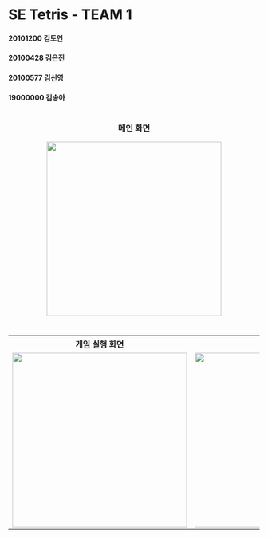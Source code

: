 # SE Tetris - TEAM 1

#### 20101200 김도연
#### 20100428 김은진
#### 20100577 김신영
#### 19000000 김송아

# 

### <p align="center"> 메인 화면 </p>
<p align="center">
  <img src="https://user-images.githubusercontent.com/49124725/170580293-976b5fc5-ee7c-4b31-882d-becc95e66068.png" width="350px"/>
</p>

# 

<table align="center"><tbody>
  <tr>
    <th align="center"> 게임 실행 화면 </th>
    <th align="center"> 스코어보드 </th>
    <th align="center"> 설정 </th>
  </tr>
  <tr>
    <td align="center">
      <img src="https://user-images.githubusercontent.com/49124725/170580894-1bf4449c-1762-436c-80cb-52d33bb4737b.png" width="350px"/>
    </td>
    <td align="center">
      <img src="https://user-images.githubusercontent.com/49124725/170581011-f0f7d1ae-5a3e-41d6-b743-491c8979194d.png" width="350px"/>
    </td>
    <td align="center">
      <img src="https://user-images.githubusercontent.com/49124725/170580697-88253c89-6451-45f6-800e-e6304da135f3.png" width="350px"/>
    </td>
  </tr>
</tbody></table>
